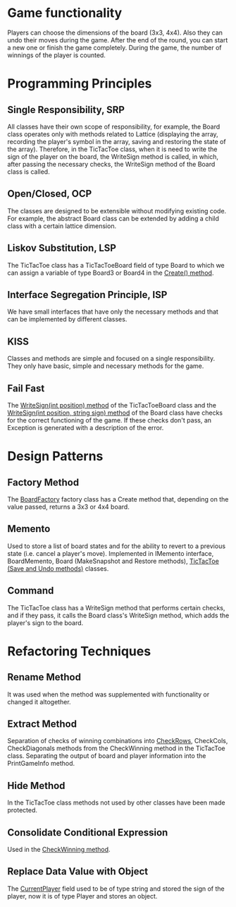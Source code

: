 # Game functionality
Players can choose the dimensions of the board (3x3, 4x4).
Also they can undo their moves during the game. After the end of the round, you can start a new one or finish the game completely. During the game, the number of winnings of the player is counted.
# Programming Principles

## Single Responsibility, SRP
All classes have their own scope of responsibility, for example, the Board class operates only with methods related to Lattice (displaying the array, recording the player's symbol in the array, saving and restoring the state of the array). Therefore, in the TicTacToe class, when it is need to write the sign of the player on the board, the WriteSign method is called, in which, after passing the necessary checks, the WriteSign method of the Board class is called.
## Open/Closed, OCP
The classes are designed to be extensible without modifying existing code. For example, the abstract Board class can be extended by adding a child class with a certain lattice dimension.
## Liskov Substitution, LSP
The TicTacToe class has a TicTacToeBoard field of type Board to which we can assign a variable of type Board3 or Board4 in the [Create() method](./ClassLibrary/TicTacToe.cs#L48-L55).
## Interface Segregation Principle, ISP
We have small interfaces that have only the necessary methods and that can be implemented by different classes.
## KISS
Classes and methods are simple and focused on a single responsibility. They only have basic, simple and necessary methods for the game.
## Fail Fast
The [WriteSign(int position) method](./ClassLibrary/TicTacToe.cs#L33-L46) of the TicTacToeBoard class and the [WriteSign(int position, string sign) method](./ClassLibrary/Board.cs#L13-L25) of the Board class have checks for the correct functioning of the game. If these checks don't pass, an Exception is generated with a description of the error.

# Design Patterns

## Factory Method
The [BoardFactory](./ClassLibrary/BoardFactory.cs) factory class has a Create method that, depending on the value passed, returns a 3x3 or 4x4 board.
## Memento
Used to store a list of board states and for the ability to revert to a previous state (i.e. cancel a player's move). Implemented in IMemento interface, BoardMemento, Board (MakeSnapshot and Restore methods), [TicTacToe (Save and Undo methods)](./ClassLibrary/TicTacToe.cs#L95-L111) classes.
## Command
The TicTacToe class has a WriteSign method that performs certain checks, and if they pass, it calls the Board class's WriteSign method, which adds the player's sign to the board.

# Refactoring Techniques

## Rename Method 
It was used when the method was supplemented with functionality or changed it altogether.
## Extract Method
Separation of checks of winning combinations into [CheckRows](https://github.com/SofiiaKozlyk/TicTacToe/commit/0f6f01d57b331fe53407316434ad3532cb9e011b), CheckCols, CheckDiagonals methods from the CheckWinning method in the TicTacToe class. Separating the output of board and player information into the PrintGameInfo method.
## Hide Method
In the TicTacToe class methods not used by other classes have been made protected.
## Consolidate Conditional Expression
Used in the [CheckWinning method](./ClassLibrary/TicTacToe.cs#L155-L158).
## Replace Data Value with Object
The [CurrentPlayer](https://github.com/SofiiaKozlyk/TicTacToe/commit/ecaff0978d1b8531efd10b689c88b082d857b7e6#diff-45e7f450b361f69ac8f625ec936929e2c84cdbfc4aa2c2abe1bd95386efaabf6) field used to be of type string and stored the sign of the player, now it is of type Player and stores an object.